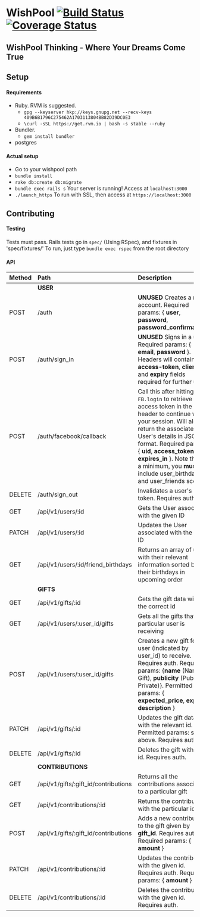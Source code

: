 # WishPool [![Build Status](https://travis-ci.org/wishpool-3216/wishpool-backend.svg?branch=master)](https://travis-ci.org/wishpool-3216/wishpool-backend) [![Coverage Status](https://coveralls.io/repos/github/wishpool-3216/wishpool-backend/badge.svg?branch=master)](https://coveralls.io/github/wishpool-3216/wishpool-backend?branch=master)

## WishPool Thinking - Where Your Dreams Come True

## Setup
#### Requirements
* Ruby. RVM is suggested.
  * `gpg --keyserver hkp://keys.gnupg.net --recv-keys 409B6B1796C275462A1703113804BB82D39DC0E3`
  * `\curl -sSL https://get.rvm.io | bash -s stable --ruby`
* Bundler.
  * `gem install bundler`
* postgres

#### Actual setup
* Go to your wishpool path
* `bundle install`
* `rake db:create db:migrate`
* `bundle exec rails s` Your server is running! Access at `localhost:3000`
* `./launch_https` To run with SSL, then access at `https://localhost:3000`

## Contributing

#### Testing
Tests must pass. Rails tests go in `spec/` (Using RSpec), and fixtures in 'spec/fixtures/'
To run, just type `bundle exec rspec` from the root directory

#### API

| Method | Path | Description |
| :-- | :-- | :-- |
|  | **USER** |  |
| POST | /auth | **UNUSED** Creates a new account. Required params: { **user**, **password**, **password_confirmation**} |
| POST | /auth/sign_in | **UNUSED** Signs in a user. Required params: { **email**, **password** }. Headers will contain **access-token**, **client** and **expiry** fields required for further use |
| POST | /auth/facebook/callback | Call this after hitting `FB.login` to retrieve access token in the header to continue with your session. Will also return the associated User's details in JSON format. Required params: { **uid**, **access_token**, **expires\_in** }. Note that a a minimum, you **must** include user\_birthday and user\_friends scopes |
| DELETE | /auth/sign_out | Invalidates a user's token. Requires auth. |
| GET | /api/v1/users/:id | Gets the User associated with the given ID |
| PATCH | /api/v1/users/:id | Updates the User associated with the given ID |
| GET | /api/v1/users/:id/friend_birthdays | Returns an array of users with their relevant information sorted by their birthdays in upcoming order |
||**GIFTS**||
| GET | /api/v1/gifts/:id | Gets the gift data with the correct id |
| GET | /api/v1/users/:user_id/gifts | Gets all the gifts that a particular user is receiving |
| POST | /api/v1/users/:user_id/gifts | Creates a new gift for user (indicated by user\_id) to receive. Requires auth. Required params: {**name** (Name of Gift), **publicity** (Public / Private)}. Permitted params: { **expected\_price**, **expiry**, **description** } |
| PATCH | /api/v1/gifts/:id | Updates the gift data with the relevant id. Permitted params: see above. Requires auth. |
| DELETE | /api/v1/gifts/:id | Deletes the gift with the id. Requires auth. |
||**CONTRIBUTIONS**||
| GET | /api/v1/gifts/:gift_id/contributions | Returns all the contributions associated to a particular gift |
| GET | /api/v1/contributions/:id | Returns the contribution with the particular id |
| POST | /api/v1/gifts/:gift_id/contributions | Adds a new contribution to the gift given by **gift\_id**. Requires auth. Required params: { **amount** } |
| PATCH | /api/v1/contributions/:id | Updates the contribution with the given id. Requires auth. Required params: { **amount** } |
| DELETE | /api/v1/contributions/:id | Deletes the contribution with the given id. Requires auth. |
